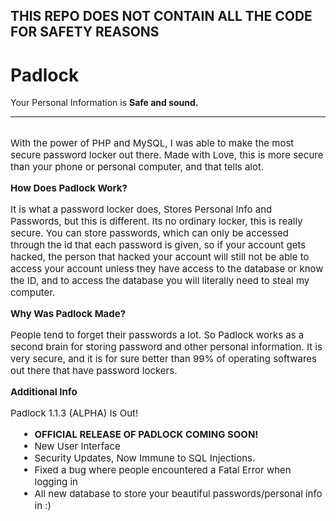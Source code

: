 <!DOCTYPE html>
<html lang="en">

<head>
<!--     <meta charset="UTF-8">
    <meta http-equiv="X-UA-Compatible" content="IE=edge">
    <meta name="viewport" content="width=device-width, initial-scale=1.0">
    <title>Document</title>
    <link rel="stylesheet" href="style.css">
    <script src="https://kit.fontawesome.com/18cc79072b.js" crossorigin="anonymous"></script> -->
</head>

<body>
    <div class="container">
        <div class="title" style="margin-top: 0px;">
          <h2> THIS REPO DOES NOT CONTAIN ALL THE CODE FOR SAFETY REASONS </h2>
          <h1> Padlock </h1>
            <p>Your Personal Information is <strong>Safe and sound.</strong></p>
            <hr style="padding: 0; margin: 0;">
            <br>
            <p style="font-size: 15px;">
                With the power of PHP and MySQL, I was able to make the most
                secure password locker out there. Made with Love, this is more secure than your
                phone or personal computer, and that tells alot.
            </p>
            <strong style="font-size: 15px;">How Does Padlock Work?</strong>
            <p style="font-size: 15px;">
                It is what a password locker does, Stores Personal Info and Passwords, but this is different.
                Its no ordinary locker, this is really secure. You can store passwords,
                which can only be accessed through the id that each password is given, so if your account gets hacked,
                the person that hacked your account will still not be able to access your account unless they have
                access to the database or know the ID, and to access the database you will literally need to steal my computer.
            </p>
            <strong style="font-size: 15px;">Why Was Padlock Made?</strong>
            <p style="font-size: 15px;">
                People tend to forget their passwords a lot. So Padlock works as a second brain for storing password
                and other personal information. It is very secure, and it is for sure better than 99% of
                operating softwares out there that have password lockers.
            </p>
            <strong style="font-size: 15px;">Additional Info</strong>
            <p style="font-size: 15px; margin-bottom: 10px;">Padlock 1.1.3 (ALPHA) Is Out!</p>
            <ul style="font-size: 15px; margin-left: 13px;">
                <li><strong>OFFICIAL RELEASE OF PADLOCK COMING SOON!</strong></li>
                <li>New User Interface</li>
                <li>Security Updates, Now Immune to SQL Injections.</li>
                <li>Fixed a bug where people encountered a Fatal Error when logging in</li>
                <li>All new database to store your beautiful passwords/personal info in :)</li>
            </ul>
</body>

</html>
